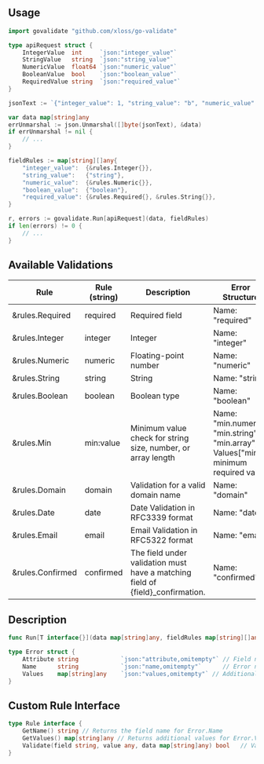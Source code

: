 ## Usage

```go
import govalidate "github.com/xloss/go-validate"

type apiRequest struct {
    IntegerValue  int     `json:"integer_value"`
    StringValue   string  `json:"string_value"`
    NumericValue  float64 `json:"numeric_value"`
    BooleanValue  bool    `json:"boolean_value"`
    RequiredValue string  `json:"required_value"`
}

jsonText := `{"integer_value": 1, "string_value": "b", "numeric_value": 3.1, "boolean_value": true, "required_value": "r"}`

var data map[string]any
errUnmarshal := json.Unmarshal([]byte(jsonText), &data)
if errUnmarshal != nil {
    // ...
}

fieldRules := map[string][]any{
    "integer_value":  {&rules.Integer{}},
    "string_value":   {"string"},
    "numeric_value":  {&rules.Numeric{}},
    "boolean_value":  {"boolean"},
    "required_value": {&rules.Required{}, &rules.String{}},
}

r, errors := govalidate.Run[apiRequest](data, fieldRules)
if len(errors) != 0 {
    // ...
}
```

## Available Validations

| Rule             | Rule (string) | Description                                                                    | Error Structure                                                                       |
|------------------|---------------|--------------------------------------------------------------------------------|---------------------------------------------------------------------------------------|
| &rules.Required  | required      | Required field                                                                 | Name: "required"                                                                      |         
| &rules.Integer   | integer       | Integer                                                                        | Name: "integer"                                                                       |
| &rules.Numeric   | numeric       | Floating-point number                                                          | Name: "numeric"                                                                       |
| &rules.String    | string        | String                                                                         | Name: "string"                                                                        |
| &rules.Boolean   | boolean       | Boolean type                                                                   | Name: "boolean"                                                                       |
| &rules.Min       | min:value     | Minimum value check for string size, number, or array length                   | Name: "min.numeric", "min.string", "min.array", Values["min"]: minimum required value |
| &rules.Domain    | domain        | Validation for a valid domain name                                             | Name: "domain"                                                                        |
| &rules.Date      | date          | Date Validation in RFC3339 format                                              | Name: "date"                                                                          |
| &rules.Email     | email         | Email Validation  in RFC5322 format                                            | Name: "email"                                                                         |
| &rules.Confirmed | confirmed     | The field under validation must have a matching field of {field}_confirmation. | Name: "confirmed"                                                                     |

## Description

```go
func Run[T interface{}](data map[string]any, fieldRules map[string][]any) (*T, []Error)
```

```go
type Error struct {
    Attribute string            `json:"attribute,omitempty"` // Field name
    Name      string            `json:"name,omitempty"`      // Error name
    Values    map[string]any    `json:"values,omitempty"` // Additional fields
}
```

## Custom Rule Interface

```go
type Rule interface {
    GetName() string // Returns the field name for Error.Name
    GetValues() map[string]any // Returns additional values for Error.Values
    Validate(field string, value any, data map[string]any) bool   // Validation result for the value
}
```